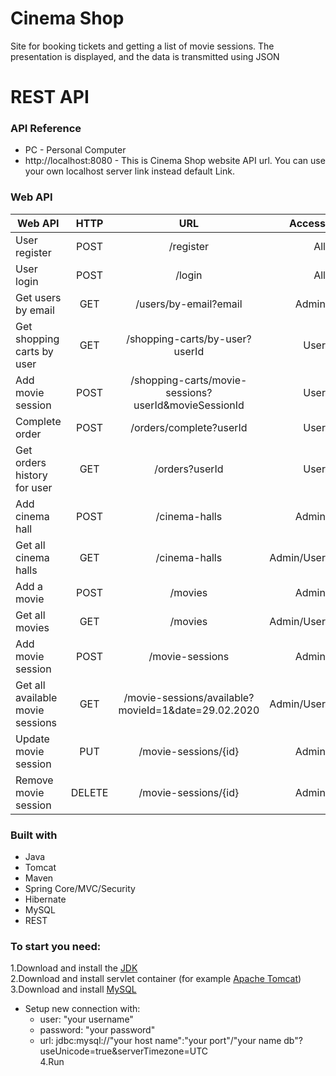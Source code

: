 # Cinema Shop

Site for booking tickets and getting a list of movie sessions. The presentation is displayed, and the data is
transmitted using JSON

# REST API

### API Reference

* PC - Personal Computer 
* http://localhost:8080 - This is Cinema Shop website API url. You can use your own localhost
server link instead default Link.

### Web API

|          Web API               |  HTTP  |                        URL                         |  Access  |
|--------------------------------|:------:|:--------------------------------------------------:|---------:|
|User register                   |POST    |/register                                           |All       |
|User login                      |POST    |/login                                              |All       |
|Get users by email              |GET     |/users/by-email?email                               |Admin     |
|Get shopping carts by user      |GET     |/shopping-carts/by-user?userId                      |User      |
|Add movie session               |POST    |/shopping-carts/movie-sessions?userId&movieSessionId|User      |
|Complete order                  |POST    |/orders/complete?userId                             |User      |
|Get orders history for user     |GET     |/orders?userId                                      |User      |
|Add cinema hall                 |POST    |/cinema-halls                                       |Admin     |
|Get all cinema halls            |GET     |/cinema-halls                                       |Admin/User|
|Add a movie                     |POST    |/movies                                             |Admin     |
|Get all movies                  |GET     |/movies                                             |Admin/User|
|Add movie session               |POST    |/movie-sessions                                     |Admin     |
|Get all available movie sessions|GET     |/movie-sessions/available?movieId=1&date=29.02.2020 |Admin/User|
|Update movie session            |PUT     |/movie-sessions/{id}                                |Admin     |
|Remove movie session            |DELETE  |/movie-sessions/{id}                                |Admin     |

### Built with

* Java  
* Tomcat  
* Maven   
* Spring Core/MVC/Security  
* Hibernate  
* MySQL  
* REST

### To start you need:
1.Download and install the [JDK](https://www.oracle.com/java/technologies/javase-downloads.html)  
2.Download and install servlet container (for example [Apache Tomcat](https://tomcat.apache.org/download-90.cgi,))  
3.Download and install [MySQL](https://dev.mysql.com/downloads/)  
* Setup new connection with:  
   - user: "your username"  
   - password: "your password"  
   - url: jdbc:mysql://"your host name":"your port"/"your name db"?useUnicode=true&serverTimezone=UTC  
4.Run
